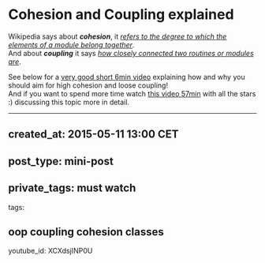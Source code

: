 # Cohesion and Coupling explained

Wikipedia says about ***cohesion***, it [*refers to the degree to which the elements of a module belong together*][cohesion].  
And about ***coupling*** it says [*how closely connected two routines or modules are*][coupling].

See below for a [very good short 6min video][58] explaining how and why you should aim for high cohesion and loose coupling!  
And if you want to spend more time watch [this video 57min][59] with all the stars :) discussing this topic more in detail.

[58]: https://www.youtube.com/watch?v=XCXdsjINP0U
[59]: https://www.youtube.com/watch?v=hd0v72pD1MI
[cohesion]: https://en.wikipedia.org/wiki/Cohesion_(computer_science)
[coupling]: https://en.wikipedia.org/wiki/Coupling_(computer_programming)

---
created_at: 2015-05-11 13:00 CET
---
post_type: mini-post
---
private_tags: must watch
---
tags:

oop
coupling
cohesion
classes 
---
youtube_id: XCXdsjINP0U
